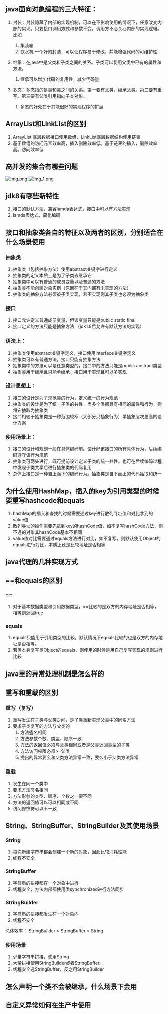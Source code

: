 ## java面向对象编程的三大特征：

1. 封装：封装隐藏了内部的实现机制，可以在不影响使用的情况下，任意改变内部的实现。只要接口调用方式和参数不变。调用方不必关心内部的实现逻辑。比如
    1. 集装箱
    2. 饮水机 一个好的封装，可以让程序易于修改，并能增强代码的可维护性

2. 继承：在java中是父类和子类之间的关系。子类可以复用父类中已有的属性和方法。
    1. 继承可以增加代码的复用性，减少代码量


3. 多态：多态指的是类和类之间的关系。第一要有父类，继承父类。第二要有重写。第三要有父类引用指向子类对象。
    1. 多态的好处在于其能很好的实现程序的扩展

## ArrayList和LinkList的区别

1. ArrayList 底层数据接口使用数组，LinkList底层数据结构使用链表
2. 基于数组的访问元素效率高，插入删除效率低。基于链表的插入，删除效率高。访问效率低

## 高并发的集合有哪些问题

![img.png](img.png)
![img_1.png](img_1.png)

## jdk8有哪些新特性

1. 接口的默认方法，兼容lamda表达式，接口中可以有方法实现
2. lamda表达式，简化编码

## 接口和抽象类各自的特征以及两者的区别，分别适合在什么场景使用

### 抽象类

1. 抽象类（包括抽象方法）使用abstract关键字进行定义
2. 抽象类的定义本质上是为了子类去继承它
3. 抽象类中可以有普通的成员变量以及普通的方法
4. 抽象类不能创建对象实例（原因在于其内部有未实现的方法）
5. 抽象类的抽象方法必须被子类实现，若不实现则其子类也必须为抽象类

### 接口

1. 接口允许定义普通成员变量，但该变量只能是public static final
2. 接口定义的方法只能是抽象方法 （jdk1.8后允许有默认方法的实现）

### 语法上：

1. 抽象类使用abstract关键字定义，接口使用interface关键字定义
2. 抽象类可以有普通方法，接口只能有抽象方法
3. 抽象类中的方法可以是任意类型的，接口中的方法只能是public abstract类型
4. 抽象类用于继承且只能单继承，接口用于实现且可以多实现

### 设计思想上：

1. 接口的设计是为了规范类的行为，定义统一的行为规范
2. 抽象类的设计是为了统一子类的共性，当多个类都具有相同的属性和行为，则将它抽取为抽象类
3. 接口相较于抽象类是一种范围较窄（大部分只抽象行为）单抽象层次更高的设计方案

### 使用场景上：

1. 接口的设计和规划一般在具体编码前。设计好该接口的所有具体行为，后续编码遵守该行为规范
2. 抽象类可两头进行，既可提前设计定义子类的统一共性。也可在后续编码过程中发现子类共享后进行抽象类的代码复用
3. 总体上接口是一种自上而下的编码行为。抽象类是自下而上的代码抽取和统一

## 为什么使用HashMap，插入的key为引用类型的时候要重写hashcode和equals
1. hashMap的插入和查找的时候需要通过key进行散列寻址值和对比拿到的value值
2. 散列寻址的操作需要先拿到key的hashCode值，如不复写hashCode方法，则不通的对象其hashCode基本不相同
3. value值对比需要通过equals方法进行对比，如不复写，则默认使用Object的equals进行对比，本质上还是比较地址是否相等

## java代理的几种实现方式

## ==和equals的区别

### ==

1. 对于基本数据类型和引用数据类型，==比较的是双方的内存地址是否相等，相等则返回true

### equals

1. equals只能用于引用类型的比较，默认情况下equals比较的也是双方的内存地址是否相等。
2. 若类本身复写类Object的equals，则使用的时候是用自己复写实现的规则进行比较

## java里的异常处理机制是怎么样的

## 重写和重载的区别
### 重写（复写）
1. 重写发生在子类与父类之间，是子类重新实现父类中的同名方法
2. 要求子类复写的方法与父类的
    1. 方法签名相同
    2. 方法参数个数、类型、顺序一致
    3. 方法的返回值必须与父类相同或者是父类返回类型的子类
    4. 方法访问权限必须>=父类
    5. 抛出的异常要么和父类方法异常一致，要么小于父类方法异常

### 重载

1. 发生在同一个类中
2. 要求方法签名相同
3. 方法形参的类型、顺序、个数之一要不同
4. 方法的返回值可以可以相同或不同
5. 访问修饰符可以不一致

## String、StringBuffer、StringBuilder及其使用场景

### String
1. 每次新建字符串都会创建一个新的对象，因此比较消耗性能
2. 线程不安全

### StringBuffer
1. 字符串的拼接都在一个对象中进行
2. 线程安全，方法内部都使用类synchronized进行方法同步

### StringBuilder
1. 字符串的拼接都发生在一个对象内
2. 线程不安全

总体效率： StringBuilder > StringBuffer > String

### 使用场景

1. 少量字符串拼接，使用String
2. 大量拼接使用StringBuilder或者StringBuffer。
3. 线程安全选StringBuffer，反之用StringBuilder

## 怎么声明一个类不会被继承，什么场景下会用

## 自定义异常如何在生产中使用